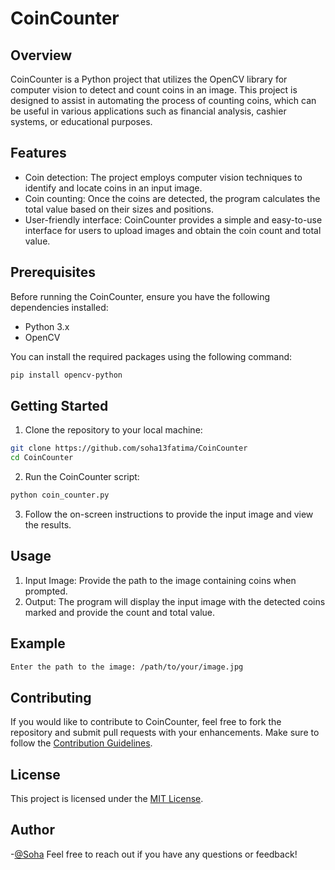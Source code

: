 # CoinCounter

## Overview

CoinCounter is a Python project that utilizes the OpenCV library for computer vision to detect and count coins in an image. This project is designed to assist in automating the process of counting coins, which can be useful in various applications such as financial analysis, cashier systems, or educational purposes.

## Features

- Coin detection: The project employs computer vision techniques to identify and locate coins in an input image.
- Coin counting: Once the coins are detected, the program calculates the total value based on their sizes and positions.
- User-friendly interface: CoinCounter provides a simple and easy-to-use interface for users to upload images and obtain the coin count and total value.

## Prerequisites

Before running the CoinCounter, ensure you have the following dependencies installed:

- Python 3.x
- OpenCV

You can install the required packages using the following command:

```bash
pip install opencv-python
```

## Getting Started

1. Clone the repository to your local machine:

```bash
git clone https://github.com/soha13fatima/CoinCounter
cd CoinCounter
```

2. Run the CoinCounter script:

```bash
python coin_counter.py
```

3. Follow the on-screen instructions to provide the input image and view the results.

## Usage

1. Input Image: Provide the path to the image containing coins when prompted.
2. Output: The program will display the input image with the detected coins marked and provide the count and total value.

## Example

```bash
Enter the path to the image: /path/to/your/image.jpg
```
## Contributing

If you would like to contribute to CoinCounter, feel free to fork the repository and submit pull requests with your enhancements. Make sure to follow the [Contribution Guidelines](CONTRIBUTING.md).

## License

This project is licensed under the [MIT License](LICENSE).

## Author
-[@Soha](https://github.com/soha13fatima)
Feel free to reach out if you have any questions or feedback!
